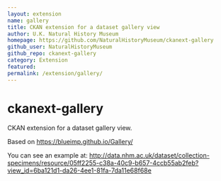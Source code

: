 ```yaml
---
layout: extension
name: gallery
title: CKAN extension for a dataset gallery view
author: U.K. Natural History Museum
homepage: https://github.com/NaturalHistoryMuseum/ckanext-gallery
github_user: NaturalHistoryMuseum
github_repo: ckanext-gallery
category: Extension
featured: 
permalink: /extension/gallery/
---
```



ckanext-gallery
===============

CKAN extension for a dataset gallery view.

Based on https://blueimp.github.io/Gallery/

You can see an example at: http://data.nhm.ac.uk/dataset/collection-specimens/resource/05ff2255-c38a-40c9-b657-4ccb55ab2feb?view_id=6ba121d1-da26-4ee1-81fa-7da11e68f68e


